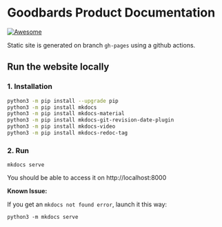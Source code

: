 # Goodbards Product Documentation

 [![Awesome](https://awesome.re/badge-flat.svg)](https://awesome.re)

Static site is generated on branch `gh-pages` using a github actions.

## Run the website locally

### 1. Installation

```bash
python3 -m pip install --upgrade pip
python3 -m pip install mkdocs       
python3 -m pip install mkdocs-material
python3 -m pip install mkdocs-git-revision-date-plugin
python3 -m pip install mkdocs-video
python3 -m pip install mkdocs-redoc-tag
```

### 2. Run

```
mkdocs serve
```

You should be able to access it on http://localhost:8000

**Known Issue:**

If you get an `mkdocs not found error`, launch it this way: 

```
python3 -m mkdocs serve
```
